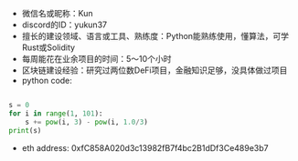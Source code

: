 * 微信名或昵称：Kun
* discord的ID：yukun37
* 擅长的建设领域、语言或工具、熟练度：Python能熟练使用，懂算法，可学Rust或Solidity
* 每周能花在业余项目的时间：5～10个小时
* 区块链建设经验：研究过两位数DeFi项目，金融知识足够，没具体做过项目
* python code:

```python

s = 0
for i in range(1, 101):
	s += pow(i, 3) - pow(i, 1.0/3)
print(s)
```

* eth address: 0xfC858A020d3c13982fB7f4bc2B1dDf3Ce489e3b7
